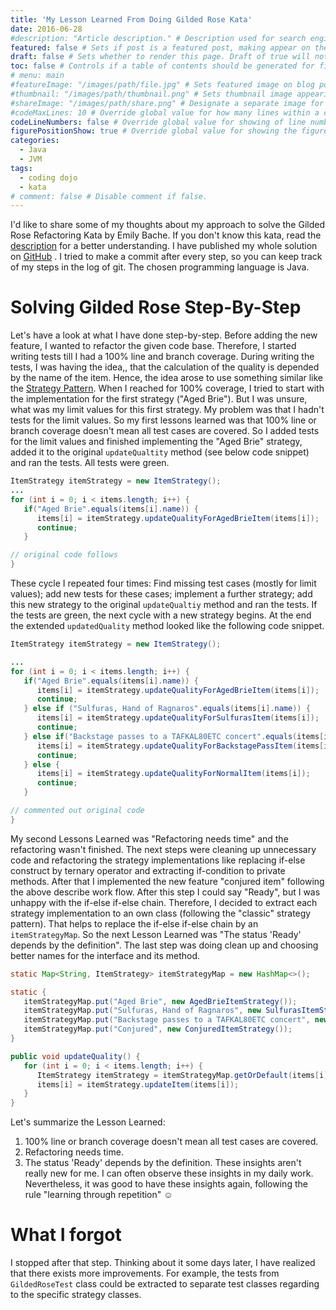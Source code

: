```yaml
---
title: 'My Lesson Learned From Doing Gilded Rose Kata'
date: 2016-06-28
#description: "Article description." # Description used for search engine.
featured: false # Sets if post is a featured post, making appear on the home page side bar.
draft: false # Sets whether to render this page. Draft of true will not be rendered.
toc: false # Controls if a table of contents should be generated for first-level links automatically.
# menu: main
#featureImage: "/images/path/file.jpg" # Sets featured image on blog post.
#thumbnail: "/images/path/thumbnail.png" # Sets thumbnail image appearing inside card on homepage.
#shareImage: "/images/path/share.png" # Designate a separate image for social media sharing.
#codeMaxLines: 10 # Override global value for how many lines within a code block before auto-collapsing.
codeLineNumbers: false # Override global value for showing of line numbers within code block.
figurePositionShow: true # Override global value for showing the figure label.
categories:
  - Java
  - JVM
tags:
  - coding dojo
  - kata
# comment: false # Disable comment if false.
---
```

I'd like to share some of my thoughts about my approach to solve the Gilded Rose Refactoring Kata by Emily Bache. If you don't know this kata, read the [description](https://github.com/emilybache/GildedRose-Refactoring-Kata) for a better understanding. I have published my whole solution on [GitHub](https://github.com/sparsick/coding-katas/tree/master/GildedRose-Refactoring-Kata-Java) . I tried to make a commit after every step, so you can keep track of my steps in the log of git. The chosen programming language is Java.

Solving Gilded Rose Step-By-Step
================================

Let's have a look at what I have done step-by-step. Before adding the new feature, I wanted to refactor the given code base. Therefore, I started writing tests till I had a 100% line and branch coverage. During writing the tests, I was having the idea,, that the calculation of the quality is depended by the name of the item. Hence, the idea arose to use something similar like the [Strategy Pattern](https://en.wikipedia.org/wiki/Strategy_pattern). When I reached for 100% coverage, I tried to start with the implementation for the first strategy ("Aged Brie"). But I was unsure, what was my limit values for this first strategy. My problem was that I hadn't tests for the limit values. So my first lessons learned was that 100% line or branch coverage doesn't mean all test cases are covered. So I added tests for the limit values and finished implementing the "Aged Brie" strategy, added it to the original `updateQualtity` method (see below code snippet) and ran the tests. All tests were green.

```java
ItemStrategy itemStrategy = new ItemStrategy();
...
for (int i = 0; i < items.length; i++) {
   if("Aged Brie".equals(items[i].name)) {
      items[i] = itemStrategy.updateQualityForAgedBrieItem(items[i]);
      continue;
   }

// original code follows
}
```
These cycle I repeated four times: Find missing test cases (mostly for limit values); add new tests for these cases; implement a further strategy; add this new strategy to the original `updateQualtiy` method and ran the tests. If the tests are green, the next cycle with a new strategy begins. At the end the extended `updatedQuality` method looked like the following code snippet.

```java
ItemStrategy itemStrategy = new ItemStrategy();

...
for (int i = 0; i < items.length; i++) {
   if("Aged Brie".equals(items[i].name)) {
      items[i] = itemStrategy.updateQualityForAgedBrieItem(items[i]);
      continue;
   } else if ("Sulfuras, Hand of Ragnaros".equals(items[i].name)) {
      items[i] = itemStrategy.updateQualityForSulfurasItem(items[i]);
      continue;
   } else if("Backstage passes to a TAFKAL80ETC concert".equals(items[i].name)) {
      items[i] = itemStrategy.updateQualityForBackstagePassItem(items[i]);
      continue;
   } else {
      items[i] = itemStrategy.updateQualityForNormalItem(items[i]);
      continue;
   }

// commented out original code
}
```
My second Lessons Learned was "Refactoring needs time" and the refactoring wasn't finished. The next steps were cleaning up unnecessary code and refactoring the strategy implementations like replacing if-else construct by ternary operator and extracting if-condition to private methods. After that I implemented the new feature "conjured item" following the above describe work flow. After this step I could say "Ready", but I was unhappy with the if-else if-else chain. Therefore, I decided to extract each strategy implementation to an own class (following the "classic" strategy pattern). That helps to replace the if-else if-else chain by an `itemStrategyMap`. So the next Lesson Learned was "The status 'Ready' depends by the definition". The last step was doing clean up and choosing better names for the interface and its method.

```java
static Map<String, ItemStrategy> itemStrategyMap = new HashMap<>();

static {
   itemStrategyMap.put("Aged Brie", new AgedBrieItemStrategy());
   itemStrategyMap.put("Sulfuras, Hand of Ragnaros", new SulfurasItemStrategy());
   itemStrategyMap.put("Backstage passes to a TAFKAL80ETC concert", new BackstagePassItemStrategy());
   itemStrategyMap.put("Conjured", new ConjuredItemStrategy());
}

public void updateQuality() {
   for (int i = 0; i < items.length; i++) {
      ItemStrategy itemStrategy = itemStrategyMap.getOrDefault(items[i].name, new NormalItemStrategy());
      items[i] = itemStrategy.updateItem(items[i]);
   }
}
```
Let's summarize the Lesson Learned:

1. 100% line or branch coverage doesn't mean all test cases are covered.
2. Refactoring needs time.
3. The status 'Ready' depends by the definition. These insights aren't really new for me. I can often observe these insights in my daily work. Nevertheless, it was good to have these insights again, following the rule "learning through repetition" ☺

What I forgot
=============

I stopped after that step. Thinking about it some days later, I have realized that there exists more improvements. For example, the tests from `GildedRoseTest` class could be extracted to separate test classes regarding to the specific strategy classes.
